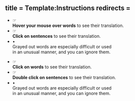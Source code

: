 title = Template:Instructions
redirects =
---


<html><div class="instructions sans-serif">
  <ul class="mouse">
    <li>
      <div>☞</div>
      <div><b>Hover your mouse over words</b> to see their translation.</div>
    </li>
    <li>
      <div>☞</div>
      <div><b>Click on sentences</b> to see their translation.</div>
    </li>
    <li class="gray">
      <div>•</div>
      <div>
        Grayed out words are especially difficult or used<br> in an unusual manner, and you can ignore them.</div>
    </li>
  </ul>
  <ul class="touch">
    <li>
      <div>☞</div>
      <div><b>Click on words</b> to see their translation.</div>
    </li>
    <li>
      <div>☞
      </div>
      <div><b>Double click on sentences</b> to see their translation.</div>
    </li>
    <li class="gray">
      <div>•</div>
      <div>Grayed out words are especially difficult or used
        <br>in an unusual manner, and you can ignore them.</div>
    </li>
  </ul>
</div></html>